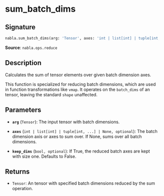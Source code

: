 # sum_batch_dims

## Signature

```python
nabla.sum_batch_dims(arg: 'Tensor', axes: 'int | list[int] | tuple[int, ...] | None' = None, keep_dims: 'bool' = False) -> 'Tensor'
```

**Source**: `nabla.ops.reduce`

## Description

Calculates the sum of tensor elements over given batch dimension axes.

This function is specialized for reducing batch dimensions, which are
used in function transformations like `vmap`. It operates on the
`batch_dims` of an tensor, leaving the standard `shape` unaffected.

## Parameters

- **`arg`** (`Tensor`): The input tensor with batch dimensions.

- **`axes`** (`int | list[int] | tuple[int, ...] | None, optional`): The batch dimension axis or axes to sum over. If None, sums over all batch dimensions.

- **`keep_dims`** (`bool, optional`): If True, the reduced batch axes are kept with size one. Defaults to False.

## Returns

- `Tensor`: An tensor with specified batch dimensions reduced by the sum operation.
